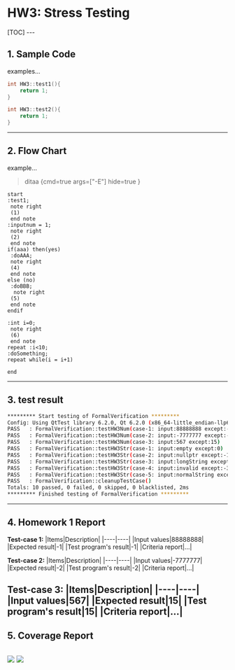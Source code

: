 <h1>HW3: Stress Testing</h1>
[TOC]
---

## 1. Sample Code
examples...
```c
int HW3::test1(){
    return 1;
}

int HW3::test2(){
    return 1;
}
```

---
## 2. Flow Chart
example...

>ditaa {cmd=true args=["-E"] hide=true }
```puml
start
:test1;
 note right
 (1)
 end note
:inputnum = 1;
 note right
 (2)
 end note
if(aaa) then(yes)
 :doAAA;
 note right
 (4)
 end note
else (no)
 :doBBB;
  note right
 (5)
 end note
endif

:int i=0;
 note right
 (6)
 end note
repeat :i<10;
:doSomething;
repeat while(i = i+1)

end
```

---

## 3. test result
```sh
********* Start testing of FormalVerification *********
Config: Using QtTest library 6.2.0, Qt 6.2.0 (x86_64-little_endian-llp64 shared (dynamic) release build; by GCC 8.1.0), windows 10PASS   : FormalVerification::initTestCase()
PASS   : FormalVerification::testHW3Num(case-1: input:88888888 except:-1)
PASS   : FormalVerification::testHW3Num(case-2: input:-7777777 except:-2)
PASS   : FormalVerification::testHW3Num(case-3: input:567 except:15)
PASS   : FormalVerification::testHW3Str(case-1: input:empty except:0)
PASS   : FormalVerification::testHW3Str(case-2: input:nullptr except:-1)
PASS   : FormalVerification::testHW3Str(case-3: input:longString except:-2)
PASS   : FormalVerification::testHW3Str(case-4: input:invalid except:-3)
PASS   : FormalVerification::testHW3Str(case-5: input:normalString except:55)
PASS   : FormalVerification::cleanupTestCase()
Totals: 10 passed, 0 failed, 0 skipped, 0 blacklisted, 2ms
********* Finished testing of FormalVerification *********
```

---

## 4. Homework 1 Report
**Test-case 1:**
|Items|Description|
|----|----|
|Input values|88888888|
|Expected result|-1|
|Test program's result|-1|
|Criteria report|...|


**Test-case 2:**
|Items|Description|
|----|----|
|Input values|-7777777|
|Expected result|-2|
|Test program's result|-2|
|Criteria report|...|

**Test-case 3:**
|Items|Description|
|----|----|
|Input values|567|
|Expected result|15|
|Test program's result|15|
|Criteria report|...|
---

## 5. Coverage Report
![](./pics/2021-11-09-12-02-20.png)
![](./pics/2021-11-09-12-02-50.png)
---